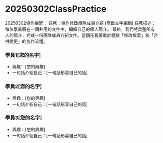 # 20250302ClassPractice
20250302協作練習：
任務：協作修改團隊成員介紹 (簡單文字編輯)
任務描述： 每位學員將在一個共用的文件中，編輯自己的個人簡介。
最終，我們將彙整所有人的簡介，完成一份團隊成員介紹文件。這個任務著重於體驗「修改檔案」和「合併變更」的協作流程。

### 學員1[您的名字]

*   興趣：[您的興趣]
*   一句話介紹自己：[一句話形容自己的話]

### 學員2[您的名字]

*   興趣：[您的興趣]
*   一句話介紹自己：[一句話形容自己的話]

### 學員3[您的名字]

*   興趣：[您的興趣]
*   一句話介紹自己：[一句話形容自己的話]


